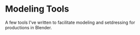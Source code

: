 # Modeling Tools

A few tools I've written to facilitate modeling and setdressing for productions in Blender.